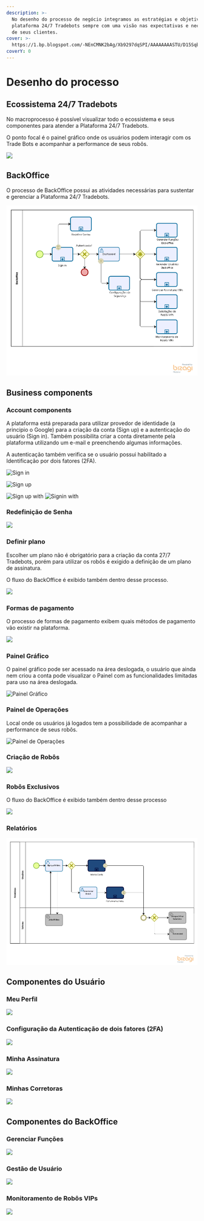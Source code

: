 ```yaml
---
description: >-
  No desenho do processo de negócio integramos as estratégias e objetivos da
  plataforma 24/7 Tradebots sempre com uma visão nas expectativas e necessidades
  de seus clientes.
cover: >-
  https://1.bp.blogspot.com/-NEnCMNK2bAg/Xb9297dqSPI/AAAAAAAASTU/D15SqbOJexom2RRZbJaXxQ907cTlko65gCEwYBhgL/s1600/a.jpeg
coverY: 0
---
```


# Desenho do processo

## Ecossistema 24/7 Tradebots

No macroprocesso é possível visualizar todo o ecossistema e seus componentes para atender a Plataforma 24/7 Tradebots.

O ponto focal é o painel gráfico onde os usuários podem interagir com os Trade Bots e acompanhar a performance de seus robôs.

![](../.gitbook/assets/24\_7\_Tradebots.png)

## BackOffice

O processo de BackOffice possui as atividades necessárias para sustentar e gerenciar a Plataforma 24/7 Tradebots.

![](../.gitbook/assets/Backoffice.png)

## **Business components**

### **Account components**

A plataforma está preparada para utilizar provedor de identidade (a principio o Google) para a criação da conta (Sign up) e a autenticação do usuário (Sign in). Também possibilita criar a conta diretamente pela plataforma utilizando um e-mail e preenchendo algumas informações.

A autenticação também verifica se o usuário possui habilitado a Identificação por dois fatores (2FA).

![Sign in](../.gitbook/assets/Sign\_In\_\_\_Authentication.png)

![Sign up](../.gitbook/assets/Sign\_Up.png)

![Sign up with](../.gitbook/assets/Sign\_Up\_With.png) ![Signin with](../.gitbook/assets/Sign\_in\_With.png)

### Redefinição de Senha

![](../.gitbook/assets/Redefinir\_Senha.png)

### Definir plano

Escolher um plano não é obrigatório para a criação da conta 27/7 Tradebots, porém para utilizar os robôs é exigido a definição de um plano de assinatura.

O fluxo do BackOffice é exibido também dentro desse processo.

![](../.gitbook/assets/Definir\_Plano\_\_\_\_Assinaturas.png)

### Formas de pagamento

O processo de formas de pagamento exibem quais métodos de pagamento vão existir na plataforma.

![](../.gitbook/assets/Formas\_de\_Pagamento.png)

### Painel Gráfico

O painel gráfico pode ser acessado na área deslogada, o usuário que ainda nem criou a conta pode visualizar o Painel com as funcionalidades limitadas para uso na área deslogada.

![Painel Gráfico](../.gitbook/assets/Painel\_Grafico.png)

### Painel de Operações

Local onde os usuários já logados tem a possibilidade de acompanhar a performance de seus robôs.

![Painel de Operações](../.gitbook/assets/Painel\_de\_Operacoes.png)

### Criação de Robôs

![](../.gitbook/assets/Criacao\_de\_Robos.png)

### Robôs Exclusivos

O fluxo do BackOffice é exibido também dentro desse processo

![](../.gitbook/assets/Robos\_Exclusivos.png)

### Relatórios

![](../.gitbook/assets/Relatorios.png)

## Componentes do Usuário

### Meu Perfil

![](../.gitbook/assets/Meu\_Perfil.png)

### Configuração da Autenticação de dois fatores (2FA)

![](../.gitbook/assets/Configurar\_2FA.png)

### Minha Assinatura

![](../.gitbook/assets/Minha\_Assinatura.png)

### Minhas Corretoras

![](../.gitbook/assets/Minhas\_Corretoras.png)

## Componentes do BackOffice

### Gerenciar Funções

![](../.gitbook/assets/Gerenciar\_Funcoes.png)

### Gestão de Usuário

![](../.gitbook/assets/Gestao\_de\_Usuario.png)

### Monitoramento de Robôs VIPs

![](../.gitbook/assets/Monitoramento\_de\_Robos\_VIPs.png)
